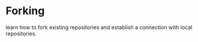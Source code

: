 # Forking
learn how to fork existing repositories and establish a connection with local repositories.
